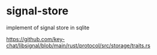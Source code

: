 # signal-store
implement of signal store in sqlite

https://github.com/key-chat/libsignal/blob/main/rust/protocol/src/storage/traits.rs